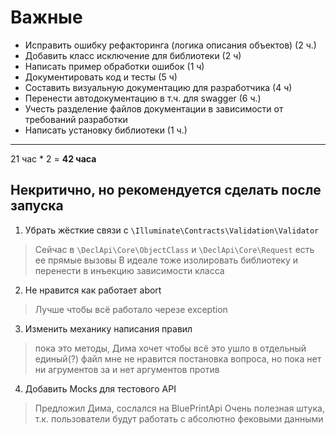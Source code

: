 # Важные
* Исправить ошибку рефакторинга (логика описания объектов) (2 ч.)
* Добавить класс исключение для библиотеки (2 ч)
* Написать пример обработки ошибок (1 ч)
* Документировать код и тесты (5 ч)
* Составить визуальную документацию для разработчика (4 ч)
* Перенести автодокументацию в т.ч. для swagger (6 ч.)
* Учесть разделение файлов документации в зависимости от требований разработки
* Написать установку библиотеки (1 ч.)
---
21 час * 2 = __42 часа__

## Некритично, но рекомендуется сделать после запуска
1. Убрать жёсткие связи с `\Illuminate\Contracts\Validation\Validator`
> Сейчас в `\DeclApi\Core\ObjectClass` и `\DeclApi\Core\Request` есть ее прямые вызовы
> В идеале тоже изолировать библиотеку и перенести в инъекцию зависимости класса
2. Не нравится как работает abort
>  Лучше чтобы всё работало черезе exception
3. Изменить механику написания правил
> пока это методы, Дима хочет чтобы всё это ушло в отдельный единый(?) файл
> мне не нравится постановка вопроса, но пока нет ни агрументов за и нет аргументов против
4. Добавить Mocks для тестового API
> Предложил Дима, сослался на BluePrintApi
> Очень полезная штука, т.к. пользователи будут работать с абсолютно фековыми данными